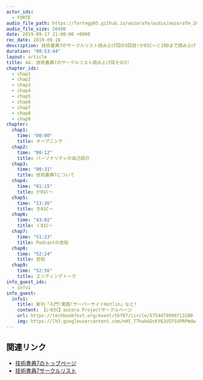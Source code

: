 ```yaml
---
actor_ids:
  - FORTE
audio_file_path: https://fortegp05.github.io/aozorafm/audio/aozorafm_20190917_02.mp3
audio_file_size: 26400
date: 2019-09-17 21:00:00 +0900
rec_date: 2019-09-16
description: 技術書典7のサークルリスト読み上げ回の5回目!か01C〜く10Dまで読み上げました!
duration: "00:53:44"
layout: article
title: 44. 技術書典7のサークルリスト読み上げ回その5!
chapter_ids:
  - chap1
  - chap2
  - chap3
  - chap4
  - chap5
  - chap6
  - chap7
  - chap8
  - chap9
chapter:
  chap1:
    time: "00:00"
    title: オープニング
  chap2:
    time: "00:12"
    title: バーソナリティの自己紹介
  chap3:
    time: "00:31"
    title: 技術書典7について
  chap4:
    time: "01:15"
    title: か01C〜
  chap5:
    time: "13:26"
    title: き01C〜
  chap6:
    time: "43:02"
    title: く01C〜
  chap7:
    time: "51:23"
    title: Podcastの告知
  chap8:
    time: "52:24"
    title: 告知
  chap9:
    time: "52:56"
    title: エンディングトーク
info_guest_ids:
  - info1
info_guest:
  info1:
    title: 新刊「入門!実践!サーバーサイドKotlin」など!
    content: 【い03C】aozora Projectサークルページ
    url: https://techbookfest.org/event/tbf07/circle/5754479999713280
    img: https://lh3.googleusercontent.com/nH5_T7hakGOsKY62UIFSXPRPWdw-w7rqAVkfAnrA16HMGLk02zmzmCB0yG-TPB3WlpMaVc5jRXH0H2ZGksyb
---
```


## 関連リンク
- [技術書典7のトップページ](https://techbookfest.org/event/tbf07)
- [技術書典7サークルリスト](https://techbookfest.org/event/tbf07/circle)
